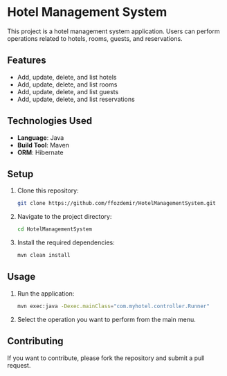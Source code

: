 # Hotel Management System

This project is a hotel management system application. Users can perform operations related to hotels, rooms, guests, and reservations.

## Features

- Add, update, delete, and list hotels
- Add, update, delete, and list rooms
- Add, update, delete, and list guests
- Add, update, delete, and list reservations

## Technologies Used

- **Language**: Java
- **Build Tool**: Maven
- **ORM**: Hibernate

## Setup

1. Clone this repository:
    ```sh
    git clone https://github.com/ffozdemir/HotelManagementSystem.git
    ```
2. Navigate to the project directory:
    ```sh
    cd HotelManagementSystem
    ```
3. Install the required dependencies:
    ```sh
    mvn clean install
    ```

## Usage

1. Run the application:
    ```sh
    mvn exec:java -Dexec.mainClass="com.myhotel.controller.Runner"
    ```
2. Select the operation you want to perform from the main menu.

## Contributing

If you want to contribute, please fork the repository and submit a pull request.
